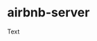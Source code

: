 # airbnb-server

<body>
  <p>Text</p>
  <script>{document.getElementsByTagName("P")[0].innerHTML = "Haha"}</script>
</body>
